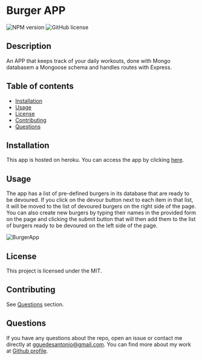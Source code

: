 # Burger APP

![NPM version](https://img.shields.io/badge/npm-6.14.7-green)
![GitHub license](https://img.shields.io/badge/License-MIT-blue.svg)

  ## Description
  An APP that keeps track of your daily workouts, done with Mongo databasem a Mongoose schema and handles routes with Express.
  
  ## Table of contents
  
  * [Installation](#installation)
  * [Usage](#usage)
  * [License](#license)
  * [Contributing](#contributing)
  * [Questions](#questions)
  

  ## Installation
  
  This app is hosted on heroku. You can access the app by clicking [here](https://peaceful-wave-27585.herokuapp.com/).


  ## Usage
  
  The app has a list of pre-defined burgers in its database that are ready to be devoured. If you click on the devour button next to each item in that list, it will be moved to the list of devoured burgers on the right side of the page. You can also create new burgers by typing their names in the provided form on the page and clicking the submit button that will then add them to the list of burgers ready to be devoured on the left side of the page. 

  ![BurgerApp](./public/assets/img/burger.app.png)

  ## License
  This project is licensed under the MIT.

  ## Contributing
  See [Questions](#Questions) section.

  ## Questions
  If you have any questions about the repo, open an issue or contact me directly at gguedesantonio@gmail.com. 
  You can find more about my work at [Github profile](https://github.com/guedesantonio). 
